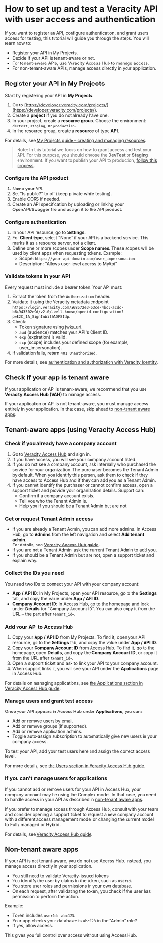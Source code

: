 ﻿---
author: Veracity
description: Tutorial for testing your API using Veracity.
---

# How to set up and test a Veracity API with user access and authentication
If you want to register an API, configure authentication, and grant users access for testing, this tutorial will guide you through the steps. You will learn how to:  

- Register your API in My Projects.  
- Decide if your API is tenant-aware or not.  
- For tenant-aware APIs, use Veracity Access Hub to manage access.  
- For non-tenant-aware APIs, manage access directly in your application.  

## Register your API in My Projects
Start by registering your API in **My Projects**.  

1. Go to [https://developer.veracity.com/projects/](https://developer.veracity.com/projects/).  
2. Create a **project** if you do not already have one.  
3. In your project, create a **resource group**. Choose the environment: `devtest`, `staging`, or `production`.  
4. In the resource group, create a **resource** of type **API**.  

For details, see [My Projects guide – creating and managing resources](../developerexperience/introduction.md).  

> Note: In this tutorial we focus on how to grant access and test your API. For this purpose, you should choose the **DevTest** or **Staging** environment. If you want to publish your API to production, [follow this process](../onboarding/onboarding.md).  

### Configure the API product
1. Name your API.  
2. Set "Is public?" to off (keep private while testing).  
3. Enable CORS if needed.  
4. Create an API specification by uploading or linking your OpenAPI/Swagger file and assign it to the API product.  

### Configure authentication
1. In your API resource, go to **Settings**.  
2. For **Client type**, select "None" if your API is a backend service. This marks it as a resource server, not a client.  
3. Define one or more scopes under **Scope names**. These scopes will be used by client apps when requesting tokens. Example:  
   - Scope: `https://your-api-domain.com/user_impersonation`  
   - Description: "Allows user-level access to MyApi"  

### Validate tokens in your API
Every request must include a bearer token. Your API must:  

1. Extract the token from the `Authorization` header.  
2. Validate it using the Veracity metadata endpoint `https://login.veracity.com/a68572e3-63ce-4bc1-acdc-b64943502e9d/v2.0/.well-known/openid-configuration?p=B2C_1A_SignInWithADFSIdp`. 
3. Check:
	- Token signature using jwks_uri.
	- `aud` (audience) matches your API's Client ID.
	- `exp` (expiration) is valid.
	- `scp` (scope) includes your defined scope (for example, user_impersonation).
4. If validation fails, return `401 Unauthorized`.   

For more details, see [authentication and authorization with Veracity Identity](https://developer.veracity.com/docs/section/identity/authentication/overview).

## Check if your app is tenant aware
If your application or API is tenant-aware, we recommend that you use **Veracity Access Hub (VAH)** to manage access.  

If your application or API is not tenant-aware, you must manage access entirely in your application. In that case, skip ahead to [non-tenant aware apps](#non-tenant-aware-apps).

## Tenant-aware apps (using Veracity Access Hub)

### Check if you already have a company account
1. Go to [Veracity Access Hub](https://accesshub.veracity.com/) and sign in.
2. If you have access, you will see your company account listed.
3. If you do not see a company account, ask internally who purchased the service for your organization. The purchaser becomes the Tenant Admin by default. When you identify this person, ask them to check if they have access to Access Hub and if they can add you as a Tenant Admin.  
4. If you cannot identify the purchaser or cannot confirm access, open a support ticket and provide your organization details. Support can:  
   - Confirm if a company account exists.  
   - Tell you who the Tenant Admin is.  
   - Help you if you should be a Tenant Admin but are not.  

### Get or request Tenant Admin access
- If you are already a Tenant Admin, you can add more admins. In Access Hub, go to **Admins** from the left navigation and select **Add tenant admin**.  
  For details, see [Veracity Access Hub guide](accesshub.md).  
- If you are not a Tenant Admin, ask the current Tenant Admin to add you.  
- If you should be a Tenant Admin but are not, open a support ticket and explain why.

### Collect the IDs you need
You need two IDs to connect your API with your company account:

- **App / API ID**: In My Projects, open your API resource, go to the **Settings** tab, and copy the value under **App / API ID**.  
- **Company Account ID**: In Access Hub, go to the homepage and look under **Details** for "Company Account ID". You can also copy it from the URL – the part after `tenant_id=`.  

### Add your API to Access Hub
1. Copy your **App / API ID** from My Projects. To find it, open your API resource, go to the **Settings** tab, and copy the value under **App / API ID**.  
2. Copy your **Company Account ID** from Access Hub. To find it, go to the homepage, open **Details**, and copy the **Company Account ID**, or copy it from the URL after `tenant_id=`.  
3. Open a support ticket and ask to link your API to your company account.  
4. When support links it, you will see your API under the **Applications** page in Access Hub.  

For details on managing applications, see [the Applications section in Veracity Access Hub guide](https://developer.veracity.com/docs/section/customerservices/accesshub#applications).  

### Manage users and grant test access
Once your API appears in Access Hub under **Applications**, you can:  

- Add or remove users by email.  
- Add or remove groups (if supported).  
- Add or remove application admins.  
- Toggle auto-assign subscription to automatically give new users in your company access.  

To test your API, add your test users here and assign the correct access level.  

For more details, see [the Users section in Veracity Access Hub guide](https://developer.veracity.com/docs/section/customerservices/accesshub#users).  

### If you can't manage users for applications
If you cannot add or remove users for your API in Access Hub, your company account may be using the Complex model. In that case, you need to handle access in your API as described in [non-tenant aware apps](#non-tenant-aware-apps). 

If you prefer to manage access through Access Hub, consult with your team and consider opening a support ticket to request a new company account with a different access management model or changing the current model to Fully managed or Hybrid.  

For details, see [Veracity Access Hub guide](https://developer.veracity.com/docs/section/customerservices/accesshub).  
  
## Non-tenant aware apps
If your API is not tenant-aware, you do not use Access Hub. Instead, you manage access directly in your application.  

- You still need to validate Veracity-issued tokens.  
- You identify the user by claims in the token, such as `userId`.  
- You store user roles and permissions in your own database.  
- On each request, after validating the token, you check if the user has permission to perform the action.  

Example:  
- Token includes `userId: abc123`.  
- Your app checks your database: is `abc123` in the "Admin" role?  
- If yes, allow access.  

This gives you full control over access without using Access Hub.

